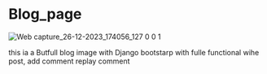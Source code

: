 # Blog_page
![Web capture_26-12-2023_174056_127 0 0 1](https://github.com/Abenezerjr/Blog_page/assets/106702572/4dbd41d4-7984-447d-9b9a-015a95491beb)

this ia a Butfull blog image with Django bootstarp with fulle functional wihe post, add comment replay comment 
